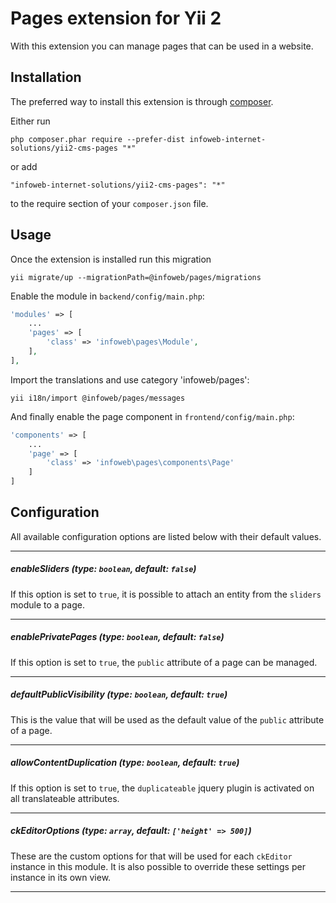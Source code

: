Pages extension for Yii 2
================================
With this extension you can manage pages that can be used in a website.

Installation
------------

The preferred way to install this extension is through [composer](http://getcomposer.org/download/).

Either run

```
php composer.phar require --prefer-dist infoweb-internet-solutions/yii2-cms-pages "*"
```

or add

```
"infoweb-internet-solutions/yii2-cms-pages": "*"
```

to the require section of your `composer.json` file.


Usage
-----

Once the extension is installed run this migration

```
yii migrate/up --migrationPath=@infoweb/pages/migrations
```

Enable the module in `backend/config/main.php`:

```php
'modules' => [
    ...
    'pages' => [
        'class' => 'infoweb\pages\Module',
    ],
],
```

Import the translations and use category 'infoweb/pages':
```
yii i18n/import @infoweb/pages/messages
```
And finally enable the page component in `frontend/config/main.php`:
```php
'components' => [
	...
    'page' => [
    	'class' => 'infoweb\pages\components\Page'
    ]
]
```

Configuration
-------------
All available configuration options are listed below with their default values.
___
##### enableSliders (type: `boolean`, default: `false`)
If this option is set to `true`, it is possible to attach an entity from the `sliders` module to a page. 
___
##### enablePrivatePages (type: `boolean`, default: `false`)
If this option is set to `true`, the `public` attribute of a page can be managed.
___
##### defaultPublicVisibility (type: `boolean`, default: `true`)
This is the value that will be used as the default value of the `public` attribute of a page.
___
##### allowContentDuplication (type: `boolean`, default: `true`)
If this option is set to `true`, the `duplicateable` jquery plugin is activated on all translateable attributes.
___
##### ckEditorOptions (type: `array`, default: `['height' => 500]`)
These are the custom options for that will be used for each `ckEditor` instance in this module.
It is also possible to override these settings per instance in its own view.
___